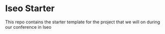 # Iseo Starter

This repo contains the starter template for the project that we will on during our conference in Iseo